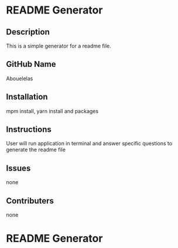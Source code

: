 # README Generator

  ## Description
  This is a simple generator for a readme file.

  ## GitHub Name
  Abouelelas

  ## Installation
  mpm install, yarn install and packages

  ## Instructions
  User will run application in terminal and answer specific questions to generate the readme file

  ## Issues
  none

  ## Contributers
  none


# README Generator
